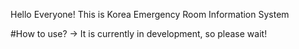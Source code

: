 Hello Everyone!
This is Korea Emergency Room Information System

#How to use?
-> It is currently in development, so please wait!
